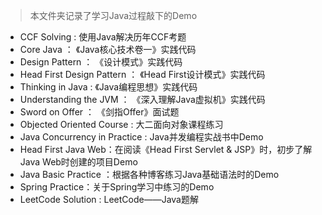 > 本文件夹记录了学习Java过程敲下的Demo

- CCF Solving : 使用Java解决历年CCF考题
- Core Java ： 《Java核心技术卷一》实践代码
- Design Pattern ： 《设计模式》实践代码
- Head First Design Pattern ： 《Head First设计模式》实践代码
- Thinking in Java : 《Java编程思想》实践代码
- Understanding the JVM ： 《深入理解Java虚拟机》实践代码
- Sword on Offer ： 《剑指Offer》面试题
- Objected Oriented Course : 大二面向对象课程练习
- Java Concurrency in Practice : Java并发编程实战书中Demo
- Head First Java Web：在阅读《Head First Servlet & JSP》时，初步了解Java Web时创建的项目Demo
- Java Basic Practice ：根据各种博客练习Java基础语法时的Demo
- Spring Practice：关于Spring学习中练习的Demo
- LeetCode Solution : LeetCode——Java题解
